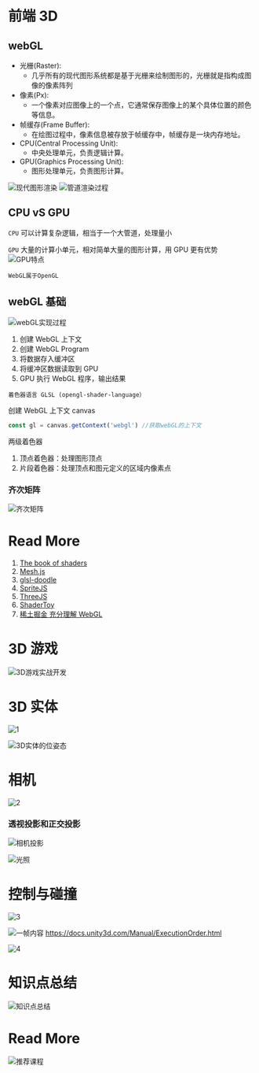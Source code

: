 # 前端 3D

## webGL

- 光栅(Raster):
  - 几乎所有的现代图形系统都是基于光栅来绘制图形的，光栅就是指构成图像的像素阵列
- 像素(Px):
  - 一个像素对应图像上的一个点，它通常保存图像上的某个具体位置的颜色等信息。
- 帧缓存(Frame Buffer):
  - 在绘图过程中，像素信息被存放于帧缓存中，帧缓存是一块内存地址。
- CPU(Central Processing Unit):
  - 中央处理单元，负责逻辑计算。
- GPU(Graphics Processing Unit):
  - 图形处理单元，负责图形计算。

![现代图形渲染](./assets/前端3D/现代图形渲染.jpg#8)
![管道渲染过程](./assets/前端3D/管道渲染过程.jpg)

## CPU vS GPU

`CPU`
可以计算复杂逻辑，相当于一个大管道，处理量小

`GPU`
大量的计算小单元，相对简单大量的图形计算，用 GPU 更有优势
![GPU特点](./assets/前端3D/GPU特点.jpg#9)

`WebGL属于OpenGL`

## webGL 基础

![webGL实现过程](./assets/前端3D/webGL实现过程.jpg)

1. 创建 WebGL 上下文
2. 创建 WebGL Program
3. 将数据存入缓冲区
4. 将缓冲区数据读取到 GPU
5. GPU 执行 WebGL 程序，输出结果

`着色器语言 GLSL (opengl-shader-language）`

创建 WebGL 上下文 canvas

```js
const gl = canvas.getContext('webgl') //获取webGL的上下文
```

两级着色器

1. 顶点着色器：处理图形顶点
2. 片段着色器：处理顶点和图元定义的区域内像素点

### 齐次矩阵

![齐次矩阵](./assets/前端3D/齐次矩阵.jpg)

# Read More

1. [The book of shaders](https://thebookofshaders.com/)
2. [Mesh.js](https://github.com/mesh-js/mesh.js)
3. [glsl-doodle](https://doodle.webgl.group/)
4. [SpriteJS](http://spritejs.com/#/)
5. [ThreeJS](https://threejs.org/)
6. [ShaderToy](https://www.shadertoy.com/)
7. [稀土掘金 充分理解 WebGL](https://juejin.cn/column/7100864898279669767)

# 3D 游戏

![3D游戏实战开发](./assets/前端3D/3D游戏实战开发.jpg#9)

# 3D 实体

![1](./assets/前端3D/1.jpg)

![3D实体的位姿态](./assets/前端3D/3D实体的位姿态.jpg#9)

# 相机

![2](./assets/前端3D/2.jpg)

### 透视投影和正交投影

![相机投影](./assets/前端3D/相机投影.jpg)

![光照](./assets/前端3D/光照.jpg)

# 控制与碰撞

![3](./assets/前端3D/3.jpg)

![一帧内容](./assets/前端3D/一帧内容.jpg#9)
https://docs.unity3d.com/Manual/ExecutionOrder.html

![4](./assets/前端3D/4.jpg)

# 知识点总结

![知识点总结](./assets/前端3D/知识点总结.jpg)

# Read More

![推荐课程](./assets/前端3D/推荐课程.jpg)
